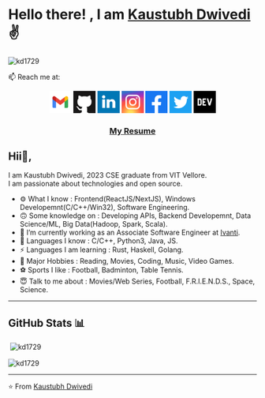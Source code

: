 # Hello there! , I am <a href="https://kd1729.vercel.app/"> Kaustubh Dwivedi </a> ✌
<p><img align="center" src="https://komarev.com/ghpvc/?username=kd1729&style=flat-square" alt="kd1729" /></p>


 📫 Reach me at: <br>
 
 <p align="center">
 	<a href='mailto:kaustubhdwivedi1729@gmail.com' target='_blank'> <img src=https://github.com/edent/SuperTinyIcons/blob/master/images/svg/gmail.svg height='45' weight='45' /></a>
	<a href = 'https://github.com/kd1729/' target='_blank'> <img src=https://github.com/edent/SuperTinyIcons/blob/master/images/svg/github.svg height='45' weight='45' /></a>
	<a href = 'https://linkedin.com/in/kaustubhdwivedi1729/' target='_blank'> <img src=https://github.com/edent/SuperTinyIcons/blob/master/images/svg/linkedin.svg height='45' weight='45'/></a> 
	<a href = 'https://instagram.com/onlykingkd/' target='_blank'> <img src=https://github.com/edent/SuperTinyIcons/blob/master/images/svg/instagram.svg height='45' weight='45'/></a>
	<a href = 'https://www.facebook.com/kaustubh.dwivedi.94/' target='_blank'> <img src=https://github.com/edent/SuperTinyIcons/blob/master/images/svg/facebook.svg height='45' weight='45'/></a>
 <a href = 'https://twitter.com/onlykingKD/' target='_blank'> <img src=https://github.com/edent/SuperTinyIcons/blob/master/images/svg/twitter.svg height='45' weight='45'/></a>
<a href = 'https://dev.to/onlykingkd' target='_blank'> <img src=https://github.com/edent/SuperTinyIcons/blob/master/images/svg/dev_to.svg height='45' weight='45'/></a>
</p>
 
 
<h3  align="center"> <a href = "https://drive.google.com/file/d/1YwT4s3vg5co1AGdN-TABs_qZEhYiF-e6/view?usp=sharing"> My Resume </a> </h3>
 </div>



## Hii👋, 
I am Kaustubh Dwivedi, 2023 CSE graduate from VIT Vellore.<br>
I am passionate about technologies and open source.<br>



- ⚙️ What I know : Frontend(ReactJS/NextJS), Windows Developemnt(C/C++/Win32), Software Engineering.
- 🙃 Some knowledge on : Developing APIs, Backend Developemnt, Data Science/ML, Big Data(Hadoop, Spark, Scala). 
- 🔭 I’m currently working as an Associate Software Engineer at [Ivanti](https://ivanti.com). 
- 🌱 Languages I know :  C/C++, Python3, Java, JS.
- ⚡ Languages I am learning : Rust, Haskell, Golang.
- 💬 Major Hobbies : Reading, Movies, Coding, Music, Video Games.
- ⚽ Sports I like : Football, Badminton, Table Tennis.
- 😇 Talk to me about : Movies/Web Series, Football, F.R.I.E.N.D.S., Space, Science.


---

## GitHub Stats 📊
<p>&nbsp;<img align="center" src="https://github-readme-stats.vercel.app/api?username=kd1729&show_icons=true&locale=en" alt="kd1729" /></p>

<p><img align="center" src="https://github-readme-streak-stats.herokuapp.com/?user=kd1729&" alt="kd1729" /></p>

---

⭐️ From [Kaustubh Dwivedi](https://kd1729.vercel.app/)
